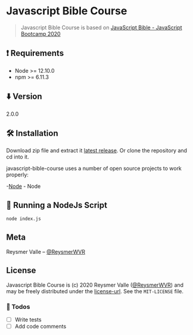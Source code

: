 # Javascript Bible Course

> Javascript Bible Course is based on [JavaScript Bible - JavaScript Bootcamp 2020](https://www.udemy.com/course/javascript-bible/)

## ❗️ Requirements

- Node >= 12.10.0
- npm >= 6.11.3

## ⬇️ Version

2.0.0

## 🛠 Installation

Download zip file and extract it [latest release](https://github.com/reysmerwvr/javascript-bible-course). Or clone the repository and cd into it.

javascript-bible-course uses a number of open source projects to work properly:

-[Node] - Node

## 🚀 Running a NodeJs Script

```sh
node index.js
```

## Meta

Reysmer Valle – [@ReysmerWVR]

## License

Javascript Bible Course is (c) 2020 Reysmer Valle ([@ReysmerWVR]) and may be freely distributed under the [license-url](https://github.com/reysmerwvr/javascript-bible-course/tree/master/LICENSE). See the `MIT-LICENSE` file.

### 📝 Todos

- [ ] Write tests
- [ ] Add code comments

[//]: # (These are reference links used in the body of this note and get stripped out when the markdown processor does 
its job. There is no need to format nicely because it shouldn't be seen. Thanks SO - http://stackoverflow.com/questions/4823468/store-comments-in-markdown-syntax)

   [Node]: <https://nodejs.org/en/>
   [@ReysmerWVR]: <http://twitter.com/ReysmerWVR>
